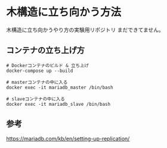 # 木構造に立ち向かう方法
木構造に立ち向かうやり方の実験用リポジトリ
まだできてません。

## コンテナの立ち上げ方

```
# Dockerコンテナのビルド & 立ち上げ
docker-compose up --build

# masterコンテナの中に入る
docker exec -it mariadb_master /bin/bash

# slaveコンテナの中に入る
docker exec -it mariadb_slave /bin/bash
```

## 参考
https://mariadb.com/kb/en/setting-up-replication/
